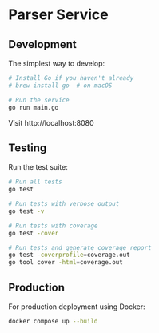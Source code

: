 # Parser Service

## Development

The simplest way to develop:

```bash
# Install Go if you haven't already
# brew install go  # on macOS

# Run the service
go run main.go
```

Visit http://localhost:8080


## Testing

Run the test suite:

```bash
# Run all tests
go test

# Run tests with verbose output
go test -v

# Run tests with coverage
go test -cover

# Run tests and generate coverage report
go test -coverprofile=coverage.out
go tool cover -html=coverage.out
```


## Production

For production deployment using Docker:

```bash
docker compose up --build
```